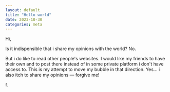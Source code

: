 ```yaml
---
layout: default
title: "Hello world"
date: 2023-10-30
categories: meta
---
```

Hi,

Is it indispensible that i share my opinions with the world? No.

But i do like to read other people's websites. I would like my friends to have their own and to post there instead of in some private platform i don't have access to. This is my attempt to move my bubble in that direction. Yes... i also itch to share my opinions — forgive me!

f.